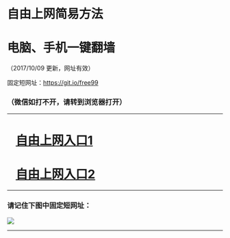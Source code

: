 ﻿# 自由上网简易方法

# 电脑、手机一键翻墙

（2017/10/09 更新，网址有效）

固定短网址：https://git.io/free99

### （微信如打不开，请转到浏览器打开）


***





# &nbsp;&nbsp; <a href="http://ft286155709.fwq-tz-1001.info/fwqtz01.html?t=100900120048 " target="_blank">自由上网入口1</a>
# &nbsp;&nbsp; <a href="http://ft723022571.fwq-tz-1002.info/fwqtz02.html?t=100900130973 " target="_blank">自由上网入口2</a>
***

### 请记住下图中固定短网址：

<img src="https://s3-us-west-2.amazonaws.com/fwq-1001/yjfq-20170905okok.png" /> 


***

